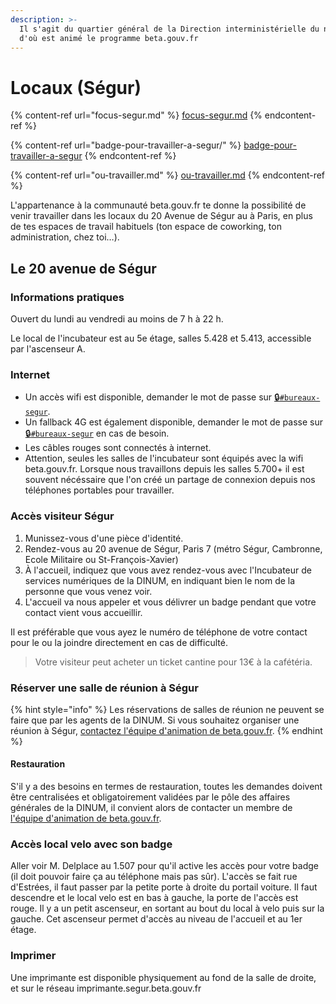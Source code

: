 ```yaml
---
description: >-
  Il s'agit du quartier général de la Direction interministérielle du numérique
  d'où est animé le programme beta.gouv.fr
---
```


# Locaux (Ségur)

{% content-ref url="focus-segur.md" %}
[focus-segur.md](focus-segur.md)
{% endcontent-ref %}

{% content-ref url="badge-pour-travailler-a-segur/" %}
[badge-pour-travailler-a-segur](badge-pour-travailler-a-segur/)
{% endcontent-ref %}

{% content-ref url="ou-travailler.md" %}
[ou-travailler.md](ou-travailler.md)
{% endcontent-ref %}

L'appartenance à la communauté beta.gouv.fr te donne la possibilité de venir travailler dans les locaux du 20 Avenue de Ségur au à Paris, en plus de tes espaces de travail habituels (ton espace de coworking, ton administration, chez toi…).

## **Le 20 avenue de Ségur**

### Informations pratiques

Ouvert du lundi au vendredi au moins de 7 h à 22 h.

Le local de l'incubateur est au 5e étage, salles 5.428 et 5.413, accessible par l'ascenseur A.

### Internet

* Un accès wifi est disponible, demander le mot de passe sur [🔒`#bureaux-segur`](https://startups-detat.slack.com/messages/bureaux-segur/).
* Un fallback 4G est également disponible, demander le mot de passe sur [🔒`#bureaux-segur`](https://startups-detat.slack.com/messages/bureaux-segur/) en cas de besoin.
* Les câbles rouges sont connectés à internet.
* Attention, seules les salles de l'incubateur sont équipés avec la wifi beta.gouv.fr. Lorsque nous travaillons depuis les salles 5.700+ il est souvent nécéssaire que l'on créé un partage de connexion depuis nos téléphones portables pour travailler.

### Accès visiteur Ségur

1. Munissez-vous d'une pièce d'identité.
2. Rendez-vous au 20 avenue de Ségur, Paris 7 (métro Ségur, Cambronne, Ecole Militaire ou St-François-Xavier)
3. À l'accueil, indiquez que vous avez rendez-vous avec l'Incubateur de services numériques de la DINUM, en indiquant bien le nom de la personne que vous venez voir.
4. L'accueil va nous appeler et vous délivrer un badge pendant que votre contact vient vous accueillir.

Il est préférable que vous ayez le numéro de téléphone de votre contact pour le ou la joindre directement en cas de difficulté.

> Votre visiteur peut acheter un ticket cantine pour 13€ à la cafétéria.

### Réserver une salle de réunion à Ségur

{% hint style="info" %}
Les réservations de salles de réunion ne peuvent se faire que par les agents de la DINUM. Si vous souhaitez organiser une réunion à Ségur, [contactez l'équipe d'animation de beta.gouv.fr](../../../travailler-a-beta-gouv/actions-transverses/equipe-danimation.md).
{% endhint %}

#### Restauration

S'il y a des besoins en termes de restauration, toutes les demandes doivent être centralisées et obligatoirement validées par le pôle des affaires générales de la DINUM, il convient alors de contacter un membre de [l'équipe d'animation de beta.gouv.fr](../../../travailler-a-beta-gouv/actions-transverses/equipe-danimation.md).

### Accès local velo avec son badge

Aller voir M. Delplace au 1.507 pour qu'il active les accès pour votre badge (il doit pouvoir faire ça au téléphone mais pas sûr). L'accès se fait rue d'Estrées, il faut passer par la petite porte à droite du portail voiture. Il faut descendre et le local velo est en bas à gauche, la porte de l'accès est rouge. Il y a un petit ascenseur, en sortant au bout du local à velo puis sur la gauche. Cet ascenseur permet d'accès au niveau de l'accueil et au 1er étage.

### Imprimer

Une imprimante est disponible physiquement au fond de la salle de droite, et sur le réseau imprimante.segur.beta.gouv.fr

